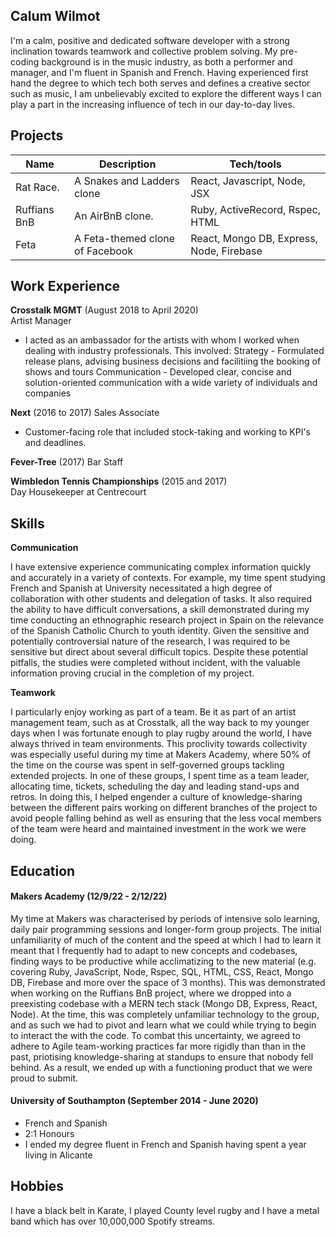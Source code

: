 ## Calum Wilmot

I'm a calm, positive and dedicated software developer with a strong inclination towards teamwork and collective problem solving. My pre-coding background is in the music industry, as both a performer and manager, and I'm fluent in Spanish and French. Having experienced first hand the degree to which tech both serves and defines a creative sector such as music, I am unbelievably excited to explore the different ways I can play a part in the increasing influence of tech in our day-to-day lives.

## Projects

| Name                         | Description                     | Tech/tools                               |
| ---------------------------- | --------------------------      | ---------------------------------------- |
| Rat Race.                    | A Snakes and Ladders clone      | React, Javascript, Node, JSX             |
| Ruffians BnB                 | An AirBnB clone.                | Ruby, ActiveRecord, Rspec, HTML          |
| Feta                         | A Feta-themed clone of Facebook | React, Mongo DB, Express, Node, Firebase |

## Work Experience

**Crosstalk MGMT** (August 2018 to April 2020)  
Artist Manager

- I acted as an ambassador for the artists with whom I worked when dealing with industry professionals. This involved:
   Strategy - Formulated release plans, advising business decisions and facilitiing the booking of shows and tours
   Communication - Developed clear, concise and solution-oriented communication with a wide variety of individuals and companies
   

**Next** (2016 to 2017)
Sales Associate

- Customer-facing role that included stock-taking and working to KPI's and deadlines.

**Fever-Tree** (2017)
Bar Staff


**Wimbledon Tennis Championships** (2015 and 2017)  
Day Housekeeper at Centrecourt


## Skills


**Communication**

I have extensive experience communicating complex information quickly and accurately in a variety of contexts. For example, my time spent studying French and Spanish at University necessitated a high degree of collaboration with other students and delegation of tasks. It also required the ability to have difficult conversations, a skill demonstrated during my time conducting an ethnographic research project in Spain on the relevance of the Spanish Catholic Church to youth identity. Given the sensitive and potentially controversial nature of the research, I was required to be sensitive but direct about several difficult topics. Despite these potential pitfalls, the studies were completed without incident, with the valuable information proving crucial in the completion of my project.

**Teamwork**

I particularly enjoy working as part of a team. Be it as part of an artist management team, such as at Crosstalk, all the way back to my younger days when I was fortunate enough to play rugby around the world, I have always thrived in team environments. This proclivity towards collectivity was especially useful during my time at Makers Academy, where 50% of the time on the course was spent in self-governed groups tackling extended projects. In one of these groups, I spent time as a team leader, allocating time, tickets, scheduling the day and leading stand-ups and retros. In doing this, I helped engender a culture of knowledge-sharing between the different pairs working on different branches of the project to avoid people falling behind as well as ensuring that the less vocal members of the team were heard and maintained investment in the work we were doing.


## Education

#### Makers Academy (12/9/22 - 2/12/22)

My time at Makers was characterised by periods of intensive solo learning, daily pair programming sessions and longer-form group projects. The initial  unfamiliarity of much of the content and the speed at which I had to learn it meant that I frequently had to adapt to new concepts and codebases, finding ways to be productive while acclimatizing to the new material (e.g. covering Ruby, JavaScript, Node, Rspec, SQL, HTML, CSS, React, Mongo DB, Firebase and more over the space of 3 months). This was demonstrated when working on the Ruffians BnB project, where we dropped into a preexisting codebase with a MERN tech stack (Mongo DB, Express, React, Node). At the time, this was completely unfamiliar technology to the group, and as such we had to pivot and learn what we could while trying to begin to interact the with the code. To combat this uncertainty, we agreed to adhere to Agile team-working practices far more rigidly than than in the past, priotising knowledge-sharing at standups to ensure that nobody fell behind. As a result, we ended up with a functioning product that we were proud to submit.


#### University of Southampton  (September 2014 - June 2020)

- French and Spanish
- 2:1 Honours
- I ended my degree fluent in French and Spanish having spent a year living in Alicante


## Hobbies

I have a black belt in Karate, I played County level rugby and I have a metal band which has over 10,000,000 Spotify streams.
